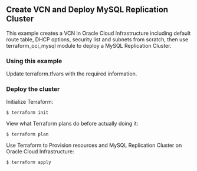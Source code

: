 ## Create VCN and Deploy MySQL Replication Cluster
This example creates a VCN in Oracle Cloud Infrastructure including default route table, DHCP options, security list and subnets from scratch, then use terraform_oci_mysql module to deploy a MySQL Replication Cluster.

### Using this example
Update terraform.tfvars with the required information.

### Deploy the cluster  
Initialize Terraform:
```
$ terraform init
```
View what Terraform plans do before actually doing it:
```
$ terraform plan
```
Use Terraform to Provision resources and MySQL Replication Cluster on Oracle Cloud Infrastructure:
```
$ terraform apply
```
